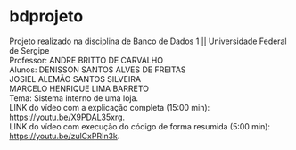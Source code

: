 # bdprojeto
Projeto realizado na disciplina de Banco de Dados 1 || Universidade Federal de Sergipe <br/>
Professor: ANDRE BRITTO DE CARVALHO  <br/>
Alunos: DENISSON SANTOS ALVES DE FREITAS  <br/>
        JOSIEL ALEMÃO SANTOS SILVEIRA  <br/>
        MARCELO HENRIQUE LIMA BARRETO  <br/>
Tema: Sistema interno de uma loja.  <br/>
LINK do vídeo com a explicação completa (15:00 min):  https://youtu.be/X9PDAL35xrg.  <br/>
LINK do vídeo com execução do código de forma resumida (5:00 min): https://youtu.be/zulCxPRIn3k.  <br/>

